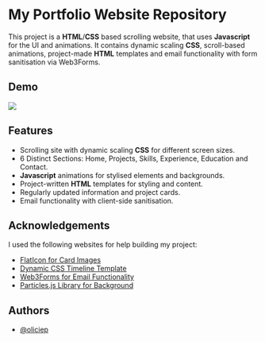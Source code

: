 
# My Portfolio Website Repository
 
This project is a **HTML**/**CSS** based scrolling website, that uses **Javascript** for the UI and animations. It contains dynamic scaling **CSS**, scroll-based animations, project-made **HTML** templates and email functionality with form sanitisation via Web3Forms. 

 
## Demo 

![](https://github.com/oliciep/oliciep.github.io/blob/main/demo.gif)

## Features 
- Scrolling site with dynamic scaling **CSS** for different screen sizes.
- 6 Distinct Sections: Home, Projects, Skills, Experience, Education and Contact.
- **Javascript** animations for stylised elements and backgrounds.
- Project-written **HTML** templates for styling and content.
- Regularly updated information and project cards.
- Email functionality with client-side sanitisation.

## Acknowledgements
I used the following websites for help building my project:
 - [FlatIcon for Card Images](https://www.flaticon.com)
 - [Dynamic CSS Timeline Template](https://niemvuilaptrinh.medium.com/27-html-timeline-for-web-design-979b8e5d1c05)
 - [Web3Forms for Email Functionality](https://web3forms.com/)
 - [Particles.js Library for Background](https://vincentgarreau.com/particles.js/)



## Authors

- [@oliciep](https://github.com/oliciep)

